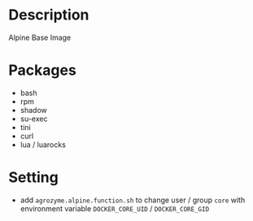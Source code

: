 # Description
Alpine Base Image

# Packages
- bash
- rpm
- shadow
- su-exec
- tini
- curl
- lua / luarocks

# Setting
- add `agrozyme.alpine.function.sh` to change user / group `core` with environment variable `DOCKER_CORE_UID` / `DOCKER_CORE_GID`
